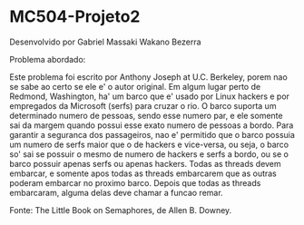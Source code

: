 MC504-Projeto2
====================================================

Desenvolvido por Gabriel Massaki Wakano Bezerra

Problema abordado:

Este problema foi escrito por Anthony Joseph at U.C. Berkeley, porem nao se sabe ao
certo se ele e' o autor original.
Em algum lugar perto de Redmond, Washington, ha' um barco que e' usado por Linux hackers e por empregados
da Microsoft (serfs) para cruzar o rio. O barco suporta um determinado numero de pessoas, sendo esse numero par,
e ele somente sai da margem quando possui esse exato numero de pessoas a bordo.
Para garantir a seguranca dos passageiros, nao e' permitido que o barco possuia um numero de serfs maior que o de 
hackers e vice-versa, ou seja, o barco so' sai se possuir o mesmo de numero de hackers e serfs a bordo, ou se 
o barco possuir apenas serfs ou apenas hackers.
Todas as threads devem embarcar, e somente apos todas as threads embarcarem que as outras poderam embarcar no proximo barco.
Depois que todas as threads embarcaram, alguma delas deve chamar a funcao remar.

Fonte: The Little Book on Semaphores, de Allen B. Downey.
